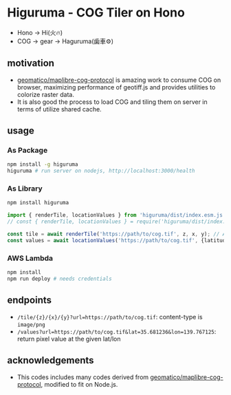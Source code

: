 # Higuruma - COG Tiler on Hono

- Hono -> Hi(火🔥)
- COG -> gear -> Haguruma(歯車⚙️)

## motivation

- [geomatico/maplibre-cog-protocol](https://github.com/geomatico/maplibre-cog-protocol) is amazing work to consume COG on browser, maximizing performance of geotiff.js and provides utilities to colorize raster data.
- It is also good the process to load COG and tiling them on server in terms of utilize shared cache.

## usage

### As Package

```sh
npm install -g higuruma
higuruma # run server on nodejs, http://localhost:3000/health
```

### As Library

```sh
npm install higuruma
```

```typescript
import { renderTile, locationValues } from 'higuruma/dist/index.esm.js'; // ES Module
// const { renderTile, locationValues } = require('higuruma/dist/index.cjs.js'); // CommonJS

const tile = await renderTile('https://path/to/cog.tif', z, x, y); // ArrayBuffer of PNG
const values = await locationValues('https://path/to/cog.tif', {latitude, longitude}); // pixel values

```

### AWS Lambda

```sh
npm install
npm run deploy # needs credentials
```

## endpoints

- `/tile/{z}/{x}/{y}?url=https://path/to/cog.tif`: content-type is `image/png`
- `/values?url=https://path/to/cog.tif&lat=35.681236&lon=139.767125`: return pixel value at the given lat/lon

## acknowledgements

- This codes includes many codes derived from [geomatico/maplibre-cog-protocol](https://github.com/geomatico/maplibre-cog-protocol), modified to fit on Node.js.
